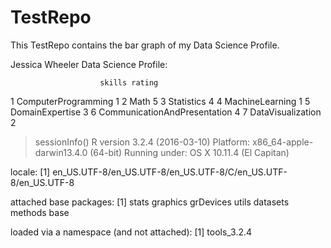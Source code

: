 # TestRepo
This TestRepo contains the bar graph of my Data Science Profile.

Jessica Wheeler Data Science Profile:

                        skills rating
1          ComputerProgramming      1
2                         Math      5
3                   Statistics      4
4              MachineLearning      1
5              DomainExpertise      3
6 CommunicationAndPresentation      4
7            DataVisualization      2


> sessionInfo()
R version 3.2.4 (2016-03-10)
Platform: x86_64-apple-darwin13.4.0 (64-bit)
Running under: OS X 10.11.4 (El Capitan)

locale:
[1] en_US.UTF-8/en_US.UTF-8/en_US.UTF-8/C/en_US.UTF-8/en_US.UTF-8

attached base packages:
[1] stats     graphics  grDevices utils     datasets  methods   base     

loaded via a namespace (and not attached):
[1] tools_3.2.4
